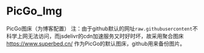 # PicGo_Img
PicGo图床（为博客配置）
注：由于github默认的网址`raw.githubusercontent`不科学上网无法访问，而jsdelivr的cdn加速服务又时好时坏，故采用聚合图床 https://www.superbed.cn/ 作为PicGo的默认图床，github用来备份图片。

